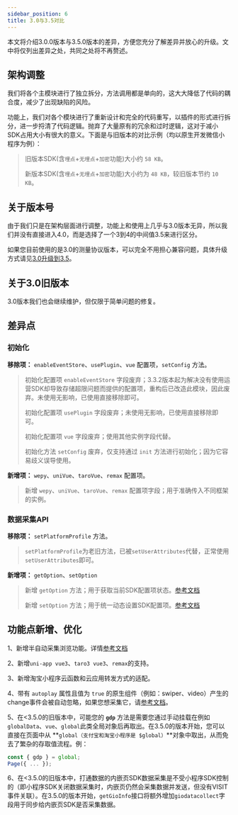 ```yaml
---
sidebar_position: 6
title: 3.0与3.5对比
---
```


本文将介绍3.0.0版本与3.5.0版本的差异，方便您充分了解差异并放心的升级。文中将仅列出差异之处，共同之处将不再赘述。

## 架构调整

我们将各个主模块进行了独立拆分，方法调用都是单向的，这大大降低了代码的耦合度，减少了出现缺陷的风险。

功能上，我们对各个模块进行了重新设计和完全的代码重写，以插件的形式进行拆分，进一步捋清了代码逻辑。抛弃了大量原有的冗余和过时逻辑，这对于减小SDK占用大小有很大的意义。下面是与旧版本的对比示例（均以原生开发微信小程序为例）：

>旧版本SDK(含`埋点`+`无埋点`+`加密`功能)大小约 `58 KB`。
>
>新版本SDK(含`埋点`+`无埋点`+`加密`功能)大小约为 `48 KB`，较旧版本节约 `10 KB`。

## 关于版本号

由于我们只是在架构层面进行调整，功能上和使用上几乎与3.0版本无异，所以我们并没有直接进入4.0，而是选择了一个3到4的中间值3.5来进行区分。

如果您目前使用的是3.0的测量协议版本，可以完全不用担心兼容问题，具体升级方式请见[3.0升级到3.5](/docs/miniprogram/3.5/upgrade)。

## 关于3.0旧版本

3.0版本我们也会继续维护，但仅限于简单问题的修复。

## 差异点

### 初始化

**移除项：** `enableEventStore`、`usePlugin`、`vue` 配置项，`setConfig` 方法。

> 初始化配置项 `enableEventStore` 字段废弃；3.3.2版本起为解决没有使用运营SDK却导致存储超限问题而提供的配置项，重构后已改造此模块，因此废弃。未使用无影响，已使用直接移除即可。
>
> 初始化配置项 `usePlugin` 字段废弃；未使用无影响，已使用直接移除即可。
>
> 初始化配置项 `vue` 字段废弃；使用其他实例字段代替。
>
> 初始化方法 `setConfig` 废弃，仅支持通过 `init` 方法进行初始化；因为它容易歧义误导使用。

**新增项：** `wepy`、`uniVue`、`taroVue`、`remax` 配置项。

> 新增 `wepy`、`uniVue`、`taroVue`、`remax` 配置项字段；用于准确传入不同框架的实例。

### 数据采集API

**移除项：** `setPlatformProfile` 方法。

> `setPlatformProfile`为老旧方法，已被`setUserAttributes`代替，正常使用`setUserAttributes`即可。

**新增项：** `getOption`、`setOption`

> 新增 `getOption` 方法；用于获取当前SDK配置项状态。[参考文档](/docs/miniprogram/3.5/commonlyApi#8获取sdk当前配置getoption)
>
> 新增 `setOption` 方法；用于统一动态设置SDK配置项。[参考文档](/docs/miniprogram/3.5/commonlyApi#动态配置接口setoption)

## 功能点新增、优化

1、新增半自动采集浏览功能。详情[参考文档](/docs/miniprogram/3.5/internally#半自动埋点曝光)

2、新增`uni-app vue3`、`taro3 vue3`、`remax`的支持。

3、新增淘宝小程序云函数和云应用转发方式的适配。

4、带有 `autoplay` 属性且值为 `true` 的原生组件（例如：swiper、video）产生的change事件会被自动忽略，如果您想采集它，请[参考文档](/docs/miniprogram/3.5/commonlyApi#1采集标记)。

5、在<3.5.0的旧版本中，可能您的 **`gdp`** 方法是需要您通过手动挂载在例如`globalData`、`vue`、`global`此类全局对象后再取出。在3.5.0的版本开始，您可以直接在页面中从 **`global（支付宝和淘宝小程序是 $global）`**对象中取出，从而免去了繁杂的存取值流程。例：

```js
const { gdp } = global;
Page({ ... });
```

6、在<3.5.0的旧版本中，打通数据的内嵌页SDK数据采集是不受小程序SDK控制的（即小程序SDK关闭数据采集时，内嵌页仍然会采集数据并发送，但没有VISIT事件关联）。在3.5.0的版本开始，`getGioInfo`接口将额外增加`giodatacollect`字段用于同步给内嵌页SDK是否采集数据。
